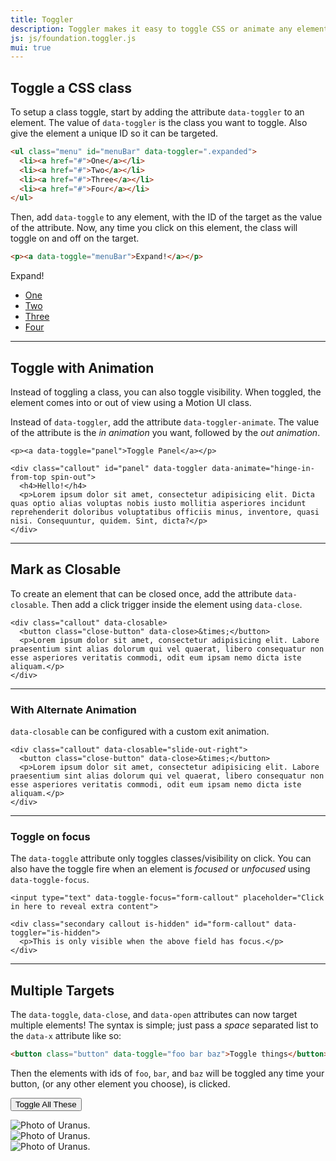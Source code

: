 ```yaml
---
title: Toggler
description: Toggler makes it easy to toggle CSS or animate any element with a click.
js: js/foundation.toggler.js
mui: true
---
```


## Toggle a CSS class

To setup a class toggle, start by adding the attribute `data-toggler` to an element. The value of `data-toggler` is the class you want to toggle. Also give the element a unique ID so it can be targeted.

```html
<ul class="menu" id="menuBar" data-toggler=".expanded">
  <li><a href="#">One</a></li>
  <li><a href="#">Two</a></li>
  <li><a href="#">Three</a></li>
  <li><a href="#">Four</a></li>
</ul>
```

Then, add `data-toggle` to any element, with the ID of the target as the value of the attribute. Now, any time you click on this element, the class will toggle on and off on the target.

```html
<p><a data-toggle="menuBar">Expand!</a></p>
```

<p><a data-toggle="menuBar">Expand!</a></p>

<ul class="menu" id="menuBar" data-toggler=".expanded">
  <li><a href="#">One</a></li>
  <li><a href="#">Two</a></li>
  <li><a href="#">Three</a></li>
  <li><a href="#">Four</a></li>
</ul>

---

## Toggle with Animation

Instead of toggling a class, you can also toggle visibility. When toggled, the element comes into or out of view using a Motion UI class.

Instead of `data-toggler`, add the attribute `data-toggler-animate`. The value of the attribute is the *in animation* you want, followed by the *out animation*.

```html_example
<p><a data-toggle="panel">Toggle Panel</a></p>

<div class="callout" id="panel" data-toggler data-animate="hinge-in-from-top spin-out">
  <h4>Hello!</h4>
  <p>Lorem ipsum dolor sit amet, consectetur adipisicing elit. Dicta quas optio alias voluptas nobis iusto mollitia asperiores incidunt reprehenderit doloribus voluptatibus officiis minus, inventore, quasi nisi. Consequuntur, quidem. Sint, dicta?</p>
</div>
```

---

## Mark as Closable

To create an element that can be closed once, add the attribute `data-closable`. Then add a click trigger inside the element using `data-close`.

```html_example
<div class="callout" data-closable>
  <button class="close-button" data-close>&times;</button>
  <p>Lorem ipsum dolor sit amet, consectetur adipisicing elit. Labore praesentium sint alias dolorum qui vel quaerat, libero consequatur non esse asperiores veritatis commodi, odit eum ipsam nemo dicta iste aliquam.</p>
</div>
```

---

### With Alternate Animation

`data-closable` can be configured with a custom exit animation.

```html_example
<div class="callout" data-closable="slide-out-right">
  <button class="close-button" data-close>&times;</button>
  <p>Lorem ipsum dolor sit amet, consectetur adipisicing elit. Labore praesentium sint alias dolorum qui vel quaerat, libero consequatur non esse asperiores veritatis commodi, odit eum ipsam nemo dicta iste aliquam.</p>
</div>
```

---

### Toggle on focus

The `data-toggle` attribute only toggles classes/visibility on click. You can also have the toggle fire when an element is *focused* or *unfocused* using `data-toggle-focus`.

```html_example
<input type="text" data-toggle-focus="form-callout" placeholder="Click in here to reveal extra content">

<div class="secondary callout is-hidden" id="form-callout" data-toggler="is-hidden">
  <p>This is only visible when the above field has focus.</p>
</div>
```

---

## Multiple Targets

The `data-toggle`, `data-close`, and `data-open` attributes can now target multiple elements! The syntax is simple; just pass a *space* separated list to the `data-x` attribute like so:
```html
<button class="button" data-toggle="foo bar baz">Toggle things</button>
```
Then the elements with ids of `foo`, `bar`, and `baz` will be toggled any time your button, (or any other element you choose), is clicked.

<button class="button primary" data-toggle="thumb1 thumb2 thumb3">Toggle All These</button>
<div class="row">
  <div class="small-4 columns">
    <img class="thumbnail" id="thumb1" data-toggler data-animate="hinge-in-from-top spin-out" src="assets/img/thumbnail/01.jpg" alt="Photo of Uranus.">
  </div>
  <div class="small-4 columns">
    <img class="thumbnail" id="thumb2" data-toggler data-animate="hinge-in-from-top spin-out" src="assets/img/thumbnail/02.jpg" alt="Photo of Uranus.">
  </div>
  <div class="small-4 columns">
    <img class="thumbnail" id="thumb3" data-toggler data-animate="hinge-in-from-top spin-out" src="assets/img/thumbnail/03.jpg" alt="Photo of Uranus.">
  </div>
</div>
